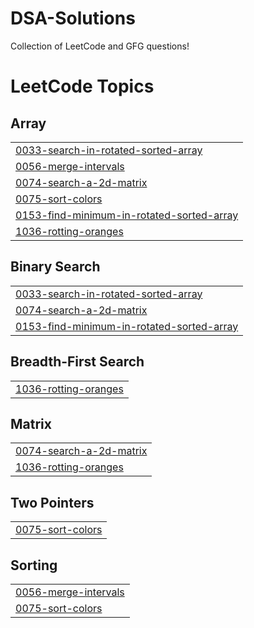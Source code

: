 # DSA-Solutions
Collection of LeetCode and GFG questions!

<!---LeetCode Topics Start-->
# LeetCode Topics
## Array
|  |
| ------- |
| [0033-search-in-rotated-sorted-array](https://github.com/amitk161/DSA-Solutions/tree/master/0033-search-in-rotated-sorted-array) |
| [0056-merge-intervals](https://github.com/amitk161/DSA-Solutions/tree/master/0056-merge-intervals) |
| [0074-search-a-2d-matrix](https://github.com/amitk161/DSA-Solutions/tree/master/0074-search-a-2d-matrix) |
| [0075-sort-colors](https://github.com/amitk161/DSA-Solutions/tree/master/0075-sort-colors) |
| [0153-find-minimum-in-rotated-sorted-array](https://github.com/amitk161/DSA-Solutions/tree/master/0153-find-minimum-in-rotated-sorted-array) |
| [1036-rotting-oranges](https://github.com/amitk161/DSA-Solutions/tree/master/1036-rotting-oranges) |
## Binary Search
|  |
| ------- |
| [0033-search-in-rotated-sorted-array](https://github.com/amitk161/DSA-Solutions/tree/master/0033-search-in-rotated-sorted-array) |
| [0074-search-a-2d-matrix](https://github.com/amitk161/DSA-Solutions/tree/master/0074-search-a-2d-matrix) |
| [0153-find-minimum-in-rotated-sorted-array](https://github.com/amitk161/DSA-Solutions/tree/master/0153-find-minimum-in-rotated-sorted-array) |
## Breadth-First Search
|  |
| ------- |
| [1036-rotting-oranges](https://github.com/amitk161/DSA-Solutions/tree/master/1036-rotting-oranges) |
## Matrix
|  |
| ------- |
| [0074-search-a-2d-matrix](https://github.com/amitk161/DSA-Solutions/tree/master/0074-search-a-2d-matrix) |
| [1036-rotting-oranges](https://github.com/amitk161/DSA-Solutions/tree/master/1036-rotting-oranges) |
## Two Pointers
|  |
| ------- |
| [0075-sort-colors](https://github.com/amitk161/DSA-Solutions/tree/master/0075-sort-colors) |
## Sorting
|  |
| ------- |
| [0056-merge-intervals](https://github.com/amitk161/DSA-Solutions/tree/master/0056-merge-intervals) |
| [0075-sort-colors](https://github.com/amitk161/DSA-Solutions/tree/master/0075-sort-colors) |
<!---LeetCode Topics End-->